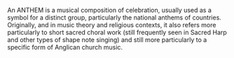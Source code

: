 An ANTHEM is a musical composition of celebration, usually used as a symbol for a distinct group, particularly the national anthems of countries. Originally, and in music theory and religious contexts, it also refers more particularly to short sacred choral work (still frequently seen in Sacred Harp and other types of shape note singing) and still more particularly to a specific form of Anglican church music.
